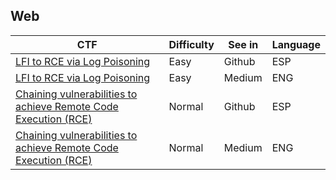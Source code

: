 ## Web
| CTF | Difficulty | See in | Language |
| --- | --- | --- | --- |
| [LFI to RCE via Log Poisoning](Web/LogPoisoning2RCE.md) | Easy | Github | ESP |
| [LFI to RCE via Log Poisoning](https://medium.com/@josewice7/lfi-to-rce-via-log-poisoning-db3e0e7a1cf1) | Easy | Medium | ENG |
| [Chaining vulnerabilities to achieve Remote Code Execution (RCE)](Web/SSRF2SSTI.md) | Normal | Github | ESP |
| [Chaining vulnerabilities to achieve Remote Code Execution (RCE)](https://medium.com/@josewice7/chaining-vulnerabilities-to-achieve-remote-code-execution-rce-15a4aa05ee44) | Normal | Medium | ENG |